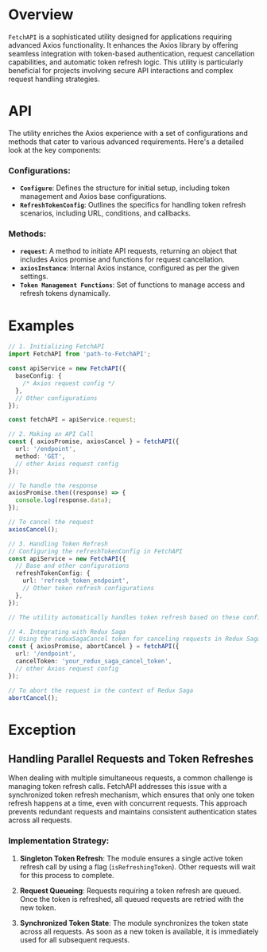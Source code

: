 # Overview

`FetchAPI` is a sophisticated utility designed for applications requiring advanced Axios functionality. It enhances the Axios library by offering seamless integration with token-based authentication, request cancellation capabilities, and automatic token refresh logic. This utility is particularly beneficial for projects involving secure API interactions and complex request handling strategies.

# API

The utility enriches the Axios experience with a set of configurations and methods that cater to various advanced requirements. Here's a detailed look at the key components:

### Configurations:

- **`Configure`**: Defines the structure for initial setup, including token management and Axios base configurations.
- **`RefreshTokenConfig`**: Outlines the specifics for handling token refresh scenarios, including URL, conditions, and callbacks.

### Methods:

- **`request`**: A method to initiate API requests, returning an object that includes Axios promise and functions for request cancellation.
- **`axiosInstance`**: Internal Axios instance, configured as per the given settings.
- **`Token Management Functions`**: Set of functions to manage access and refresh tokens dynamically.

# Examples

```typescript
// 1. Initializing FetchAPI
import FetchAPI from 'path-to-FetchAPI';

const apiService = new FetchAPI({
  baseConfig: {
    /* Axios request config */
  },
  // Other configurations
});

const fetchAPI = apiService.request;

// 2. Making an API Call
const { axiosPromise, axiosCancel } = fetchAPI({
  url: '/endpoint',
  method: 'GET',
  // other Axios request config
});

// To handle the response
axiosPromise.then((response) => {
  console.log(response.data);
});

// To cancel the request
axiosCancel();

// 3. Handling Token Refresh
// Configuring the refreshTokenConfig in FetchAPI
const apiService = new FetchAPI({
  // Base and other configurations
  refreshTokenConfig: {
    url: 'refresh_token_endpoint',
    // Other token refresh configurations
  },
});

// The utility automatically handles token refresh based on these configurations.

// 4. Integrating with Redux Saga
// Using the reduxSagaCancel token for canceling requests in Redux Saga workflows
const { axiosPromise, abortCancel } = fetchAPI({
  url: '/endpoint',
  cancelToken: 'your_redux_saga_cancel_token',
  // other Axios request config
});

// To abort the request in the context of Redux Saga
abortCancel();
```

# Exception

## Handling Parallel Requests and Token Refreshes

When dealing with multiple simultaneous requests, a common challenge is managing token refresh calls. FetchAPI addresses this issue with a synchronized token refresh mechanism, which ensures that only one token refresh happens at a time, even with concurrent requests. This approach prevents redundant requests and maintains consistent authentication states across all requests.

### Implementation Strategy:

1. **Singleton Token Refresh**: The module ensures a single active token refresh call by using a flag (`isRefreshingToken`). Other requests will wait for this process to complete.

2. **Request Queueing**: Requests requiring a token refresh are queued. Once the token is refreshed, all queued requests are retried with the new token.

3. **Synchronized Token State**: The module synchronizes the token state across all requests. As soon as a new token is available, it is immediately used for all subsequent requests.
